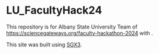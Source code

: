 # LU_FacultyHack24

This repository is for Albany State University Team of https://sciencegateways.org/faculty-hackathon-2024 with []().

This site was built using [SGX3](https://sciencegateways.org/).
